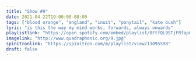 ```yaml
---
title: "Show #9"
date: 2021-04-22T19:00:00-08:00
tags: ["blood orange", "england", "inuit", "ponytail", "kate bush"]
lyric: "is this the way my mind works, forwards, always onwards"
playlistlink: "https://open.spotify.com/embed/playlist/0FtfQL9STjFRfapCpIJ4zC"
imagelink: "http://www.quadraphonic.org/9.jpg"
spinitronlink: "https://spinitron.com/m/playlist/view/13095598"
draft: false
---
```

